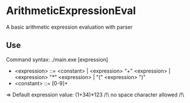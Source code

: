 # ArithmeticExpressionEval
A basic arithmetic expression evaluation with parser

## Use
Command syntax: ./main.exe [expression]
  - \<expression\> ::= \<constant\> | \<expression\> "+" \<expression\> | \<expression\> "*" \<expression\> | "(" \<expression\> ")"
  - \<constant\> ::= [0-9]+

=> Default expression value: (1+34)*123
/!\ no space character allowed /!\
